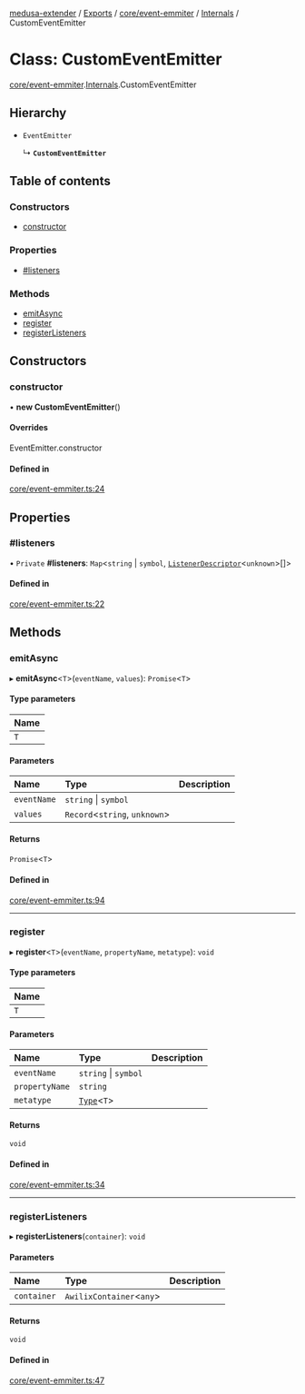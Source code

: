 [medusa-extender](../README.md) / [Exports](../modules.md) / [core/event-emmiter](../modules/core_event_emmiter.md) / [Internals](../modules/core_event_emmiter.Internals.md) / CustomEventEmitter

# Class: CustomEventEmitter

[core/event-emmiter](../modules/core_event_emmiter.md).[Internals](../modules/core_event_emmiter.Internals.md).CustomEventEmitter

## Hierarchy

- `EventEmitter`

  ↳ **`CustomEventEmitter`**

## Table of contents

### Constructors

- [constructor](core_event_emmiter.Internals.CustomEventEmitter.md#constructor)

### Properties

- [#listeners](core_event_emmiter.Internals.CustomEventEmitter.md##listeners)

### Methods

- [emitAsync](core_event_emmiter.Internals.CustomEventEmitter.md#emitasync)
- [register](core_event_emmiter.Internals.CustomEventEmitter.md#register)
- [registerListeners](core_event_emmiter.Internals.CustomEventEmitter.md#registerlisteners)

## Constructors

### constructor

• **new CustomEventEmitter**()

#### Overrides

EventEmitter.constructor

#### Defined in

[core/event-emmiter.ts:24](https://github.com/adrien2p/medusa-extender/blob/dcdc178/src/core/event-emmiter.ts#L24)

## Properties

### #listeners

• `Private` **#listeners**: `Map`<`string` \| `symbol`, [`ListenerDescriptor`](../modules/core_event_emmiter.Internals.md#listenerdescriptor)<`unknown`\>[]\>

#### Defined in

[core/event-emmiter.ts:22](https://github.com/adrien2p/medusa-extender/blob/dcdc178/src/core/event-emmiter.ts#L22)

## Methods

### emitAsync

▸ **emitAsync**<`T`\>(`eventName`, `values`): `Promise`<`T`\>

#### Type parameters

| Name |
| :------ |
| `T` |

#### Parameters

| Name | Type | Description |
| :------ | :------ | :------ |
| `eventName` | `string` \| `symbol` |  |
| `values` | `Record`<`string`, `unknown`\> |  |

#### Returns

`Promise`<`T`\>

#### Defined in

[core/event-emmiter.ts:94](https://github.com/adrien2p/medusa-extender/blob/dcdc178/src/core/event-emmiter.ts#L94)

___

### register

▸ **register**<`T`\>(`eventName`, `propertyName`, `metatype`): `void`

#### Type parameters

| Name |
| :------ |
| `T` |

#### Parameters

| Name | Type | Description |
| :------ | :------ | :------ |
| `eventName` | `string` \| `symbol` |  |
| `propertyName` | `string` |  |
| `metatype` | [`Type`](../interfaces/core_types.Type.md)<`T`\> |  |

#### Returns

`void`

#### Defined in

[core/event-emmiter.ts:34](https://github.com/adrien2p/medusa-extender/blob/dcdc178/src/core/event-emmiter.ts#L34)

___

### registerListeners

▸ **registerListeners**(`container`): `void`

#### Parameters

| Name | Type | Description |
| :------ | :------ | :------ |
| `container` | `AwilixContainer`<`any`\> |  |

#### Returns

`void`

#### Defined in

[core/event-emmiter.ts:47](https://github.com/adrien2p/medusa-extender/blob/dcdc178/src/core/event-emmiter.ts#L47)
